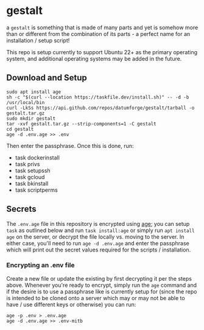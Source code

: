 # gestalt

a `gestalt` is something that is made of many parts and yet is somehow more than or different from the combination of its parts - a perfect name for an installation / setup script!

This repo is setup currently to support Ubuntu 22+ as the primary operating system, and additional operating systems may be added in the future.

## Download and Setup

```
sudo apt install age
sh -c "$(curl --location https://taskfile.dev/install.sh)" -- -d -b /usr/local/bin
curl -LkSs https://api.github.com/repos/datumforge/gestalt/tarball -o gestalt.tar.gz
sudo mkdir gestalt
tar -xvf gestalt.tar.gz --strip-components=1 -C gestalt
cd gestalt
age -d .env.age >> .env
```
Then enter the passphrase. Once this is done, run:

- task dockerinstall
- task privs
- task setupssh
- task gcloud
- task bkinstall
- task scriptperms

## Secrets

The `.env.age` file in this repository is encrypted using [age](https://github.com/FiloSottile/age); you can setup `task` as outlined below and run `task install:age` or simply run `apt install age` on the server, or decrypt the file locally vs. moving to the server. In either case, you'll need to run `age -d .env.age` and enter the passphrase which will print out the secret values required for the scripts / installation.

### Encrypting an .env file

Create a new file or update the existing by first decrypting it per the steps above. Whenever you're ready to encrypt, simply run the `age` command and if the desire is to use a passphrase like is currently setup for (since the repo is intended to be cloned onto a server which may or may not be able to have / use different keys or otherwise) you can run:


```
age -p .env > .env.age
age -d .env.age >> .env-mitb
```


